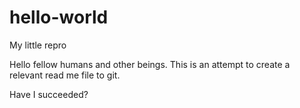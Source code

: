 # hello-world
My little repro

Hello fellow humans and other beings. This is an attempt to create a relevant read me file to git. 

Have I succeeded? 
